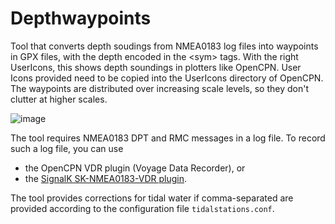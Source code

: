 # Depthwaypoints

Tool that converts depth soudings from NMEA0183 log files into waypoints in GPX files, with the depth encoded in the \<sym\> tags. With the right UserIcons, this shows depth soundings in plotters like OpenCPN. User Icons provided need to be copied into the UserIcons directory of OpenCPN. The waypoints are distributed over increasing scale levels, so they don't clutter at higher scales.
  
![image](https://user-images.githubusercontent.com/17980560/155900561-626678cb-8857-496f-8f5f-5710de48799d.png)

The tool requires NMEA0183 DPT and RMC messages in a log file. To record such a log file, you can use
* the OpenCPN VDR plugin (Voyage Data Recorder), or
* the [SignalK SK-NMEA0183-VDR plugin](https://github.com/marcobergman/sk-nmea0183-vdr).

The tool provides corrections for tidal water if comma-separated are provided according to the configuration file `tidalstations.conf`.
